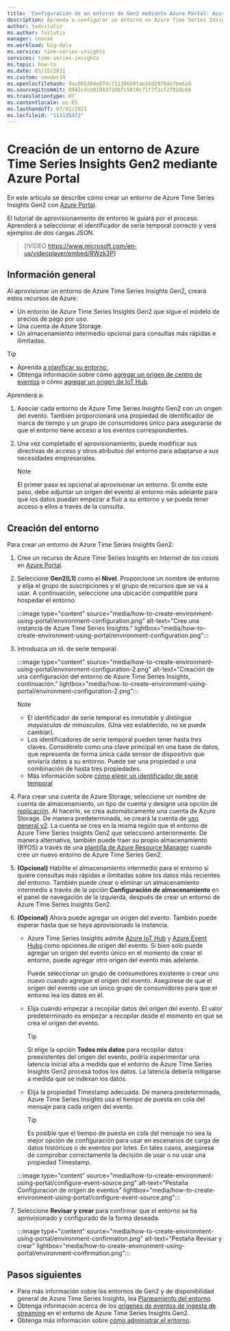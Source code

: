 ```yaml
---
title: 'Configuración de un entorno de Gen2 mediante Azure Portal: Azure Time Series Insights Gen2 | Microsoft Docs'
description: Aprenda a configurar un entorno en Azure Time Series Insights Gen2 con Azure Portal.
author: tedvilutis
ms.author: tvilutis
manager: cnovak
ms.workload: big-data
ms.service: time-series-insights
services: time-series-insights
ms.topic: how-to
ms.date: 03/15/2021
ms.custom: seodec18
ms.openlocfilehash: 9ac665304e874c711306b0fae16d2970de7be6a9
ms.sourcegitcommit: 8942cdce0108372d6fc5819c71f7f3cf2f02dc60
ms.translationtype: HT
ms.contentlocale: es-ES
ms.lasthandoff: 07/01/2021
ms.locfileid: "113135472"
---
```

# <a name="create-an-azure-time-series-insights-gen2-environment-using-the-azure-portal"></a>Creación de un entorno de Azure Time Series Insights Gen2 mediante Azure Portal

En este artículo se describe cómo crear un entorno de Azure Time Series Insights Gen2 con [Azure Portal](https://portal.azure.com/).

El tutorial de aprovisionamiento de entorno le guiará por el proceso. Aprenderá a seleccionar el identificador de serie temporal correcto y verá ejemplos de dos cargas JSON.</br>

> [!VIDEO https://www.microsoft.com/en-us/videoplayer/embed/RWzk3P]

## <a name="overview"></a>Información general

Al aprovisionar un entorno de Azure Time Series Insights Gen2, creará estos recursos de Azure:

* Un entorno de Azure Time Series Insights Gen2 que sigue el modelo de precios de pago por uso.
* Una cuenta de Azure Storage.
* Un almacenamiento intermedio opcional para consultas más rápidas e ilimitadas.

> [!TIP]
>
> * Aprenda [a planificar su entorno ](./how-to-plan-your-environment.md).
> * Obtenga información sobre cómo [agregar un origen de centro de eventos](./how-to-ingest-data-event-hub.md) o cómo [agregar un origen de IoT Hub](./how-to-ingest-data-iot-hub.md).

Aprenderá a:

1. Asociar cada entorno de Azure Time Series Insights Gen2 con un origen del evento. También proporcionará una propiedad de identificador de marca de tiempo y un grupo de consumidores único para asegurarse de que el entorno tiene acceso a los eventos correspondientes.

1. Una vez completado el aprovisionamiento, puede modificar sus directivas de acceso y otros atributos del entorno para adaptarse a sus necesidades empresariales.

   > [!NOTE]
   > El primer paso es opcional al aprovisionar un entorno. Si omite este paso, debe adjuntar un origen del evento al entorno más adelante para que los datos puedan empezar a fluir a su entorno y se pueda tener acceso a ellos a través de la consulta.

## <a name="create-the-environment"></a>Creación del entorno

Para crear un entorno de Azure Time Series Insights Gen2:

1. Cree un recurso de Azure Time Series Insights en *Internet de las cosas* en [Azure Portal](https://portal.azure.com/).

1. Seleccione **Gen2(L1)** como el **Nivel**. Proporcione un nombre de entorno y elija el grupo de suscripciones y el grupo de recursos que se va a usar. A continuación, seleccione una ubicación compatible para hospedar el entorno.

   :::image type="content" source="media/how-to-create-environment-using-portal/environment-configuration.png" alt-text="Cree una instancia de Azure Time Series Insights." lightbox="media/how-to-create-environment-using-portal/environment-configuration.png":::

1. Introduzca un id. de serie temporal.

   :::image type="content" source="media/how-to-create-environment-using-portal/environment-configuration-2.png" alt-text="Creación de una configuración del entorno de Azure Time Series Insights, continuación." lightbox="media/how-to-create-environment-using-portal/environment-configuration-2.png":::

   > [!NOTE]
   >
   > * El identificador de serie temporal es *inmutable* y *distingue mayúsculas de minúsculas*. (Una vez establecido, no se puede cambiar).
   > * Los identificadores de serie temporal pueden tener hasta *tres* claves. Considérelo como una clave principal en una base de datos, que representa de forma única cada sensor de dispositivo que enviaría datos a su entorno. Puede ser una propiedad o una combinación de hasta tres propiedades.
   > * Más información sobre [cómo elegir un identificador de serie temporal](./how-to-select-tsid.md)

1. Para crear una cuenta de Azure Storage, seleccione un nombre de cuenta de almacenamiento, un tipo de cuenta y designe una opción de [replicación](../storage/common/redundancy-migration.md?tabs=portal). Al hacerlo, se crea automáticamente una cuenta de Azure Storage. De manera predeterminada, se creará la cuenta de [uso general v2](../storage/common/storage-account-overview.md). La cuenta se crea en la misma región que el entorno de Azure Time Series Insights Gen2 que seleccionó anteriormente.
De manera alternativa, también puede traer su propio almacenamiento (BYOS) a través de una [plantilla de Azure Resource Manager](./time-series-insights-manage-resources-using-azure-resource-manager-template.md) cuando cree un nuevo entorno de Azure Time Series Gen2.

1. **(Opcional)** Habilite el almacenamiento intermedio para el entorno si quiere consultas más rápidas e ilimitadas sobre los datos más recientes del entorno. También puede crear o eliminar un almacenamiento intermedio a través de la opción **Configuración de almacenamiento** en el panel de navegación de la izquierda, después de crear un entorno de Azure Time Series Insights Gen2.

1. **(Opcional)** Ahora puede agregar un origen del evento. También puede esperar hasta que se haya aprovisionado la instancia.

   * Azure Time Series Insights admite [Azure IoT Hub](./how-to-ingest-data-iot-hub.md) y [Azure Event Hubs](./how-to-ingest-data-event-hub.md) como opciones de origen del evento. Si bien solo puede agregar un origen del evento único en el momento de crear el entorno, puede agregar otro origen del evento más adelante.

     Puede seleccionar un grupo de consumidores existente o crear uno nuevo cuando agregue el origen del evento. Asegúrese de que el origen del evento use un único grupo de consumidores para que el entorno lea los datos en él.

   * Elija cuándo empezar a recopilar datos del origen del evento. El valor predeterminado es empezar a recopilar desde el momento en que se crea el origen del evento.

     > [!TIP]
     > Si elige la opción **Todos mis datos** para recopilar datos preexistentes del origen del evento, podría experimentar una latencia inicial alta a medida que el entorno de Azure Time Series Insights Gen2 procesa todos los datos. La latencia debería mitigarse a medida que se indexan los datos.

   * Elija la propiedad Timestamp adecuada. De manera predeterminada, Azure Time Series Insights usa el tiempo de puesta en cola del mensaje para cada origen del evento.

     > [!TIP]
     > Es posible que el tiempo de puesta en cola del mensaje no sea la mejor opción de configuración para usar en escenarios de carga de datos históricos o de eventos por lotes. En tales casos, asegúrese de comprobar correctamente la decisión de usar o no usar una propiedad Timestamp.

   :::image type="content" source="media/how-to-create-environment-using-portal/configure-event-source.png" alt-text="Pestaña Configuración de origen de eventos" lightbox="media/how-to-create-environment-using-portal/configure-event-source.png":::

1. Seleccione **Revisar y crear** para confirmar que el entorno se ha aprovisionado y configurado de la forma deseada.

    :::image type="content" source="media/how-to-create-environment-using-portal/environment-confirmation.png" alt-text="Pestaña Revisar y crear" lightbox="media/how-to-create-environment-using-portal/environment-confirmation.png":::

## <a name="next-steps"></a>Pasos siguientes

* Para más información sobre los entornos de Gen2 y de disponibilidad general de Azure Time Series Insights, lea [Planeamiento del entorno](./how-to-plan-your-environment.md).
* Obtenga información acerca de los [orígenes de eventos de ingesta de streaming](./concepts-streaming-ingestion-event-sources.md) en el entorno de Azure Time Series Insights Gen2.
* Obtenga más información sobre [cómo administrar el entorno](./how-to-provision-manage.md).
